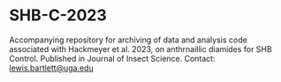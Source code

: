 # SHB-C-2023
Accompanying repository for archiving of data and analysis code associated with Hackmeyer et al. 2023, on anthrnaillic diamides for SHB Control. Published in Journal of Insect Science. Contact: lewis.bartlett@uga.edu
